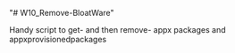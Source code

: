 "# W10_Remove-BloatWare" 

Handy script to get- and then remove- appx packages and appxprovisionedpackages
